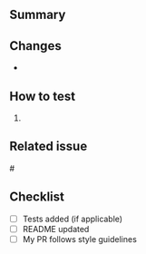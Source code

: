## Summary
## Changes
- 

## How to test
1. 

## Related issue
#<number>

## Checklist
- [ ] Tests added (if applicable)
- [ ] README updated
- [ ] My PR follows style guidelines
